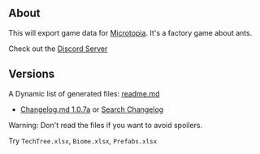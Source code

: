 ## About

This will export game data for [Microtopia](https://store.steampowered.com/app/2750000/Microtopia/). It's a factory game about ants. 

Check out the [Discord Server](https://discord.gg/F8GKVrxcWN)

## Versions

A Dynamic list of generated files: [readme.md](./export/v1.0.7a/readme.md)

- [Changelog.md 1.0.7a](./export/v1.0.7a/changelog.md) or [Search Changelog](./export/v1.0.7a/csv/changelog.csv)
<!--
- [Changelog.md 1.0.6a](./export/v1.0.6a/changelog.md) or [Search Changelog](./export/v1.0.6a/csv/changelog.csv)
-->

Warning: Don't read the files if you want to avoid spoilers. 

Try `TechTree.xlsx`, `Biome.xlsx`, `Prefabs.xlsx`

